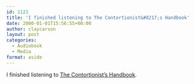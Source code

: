 ```yaml
---
id: 1121
title: 'I finished listening to The Contortionist&#8217;s Handbook'
date: 2000-01-01T15:56:55+00:00
author: claycarson
layout: post
categories: 
  - Audiobook
  - Media
format: aside
---
```

I finished listening to [The Contortionist&#8217;s Handbook](http://amazon.com/exec/obidos/ASIN/1931561486/claycarson0c-20).<!--more-->
